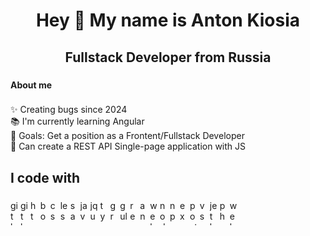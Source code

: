 <h1 align="center">Hey 👋 My name is Anton Kiosia</h1>

###

<h2 align="center">Fullstack Developer from Russia</h2>

###

<h4 align="left">About me</h4>

###

<p align="left">✨ Creating bugs since 2024<br>📚 I'm currently learning Angular<br>🎯 Goals: Get a position as a Frontent/Fullstack Developer<br>🎲 Can create a REST API Single-page application with JS</p>

###

<h2 align="left">I code with</h2>

###

<div align="left">
  <img src="https://cdn.jsdelivr.net/gh/devicons/devicon/icons/git/git-original.svg" height="40" alt="git logo" width="12" />
  <img src="https://cdn.jsdelivr.net/gh/devicons/devicon/icons/github/github-original.svg" height="40" alt="github logo" width="12" />
  <img src="https://cdn.jsdelivr.net/gh/devicons/devicon/icons/html5/html5-original.svg" height="40" alt="html5 logo" width="12" />
  <img src="https://cdn.jsdelivr.net/gh/devicons/devicon/icons/bootstrap/bootstrap-original.svg" height="40" alt="bootstrap logo" width="12" />
  <img src="https://cdn.jsdelivr.net/gh/devicons/devicon/icons/css3/css3-original.svg" height="40" alt="css3 logo" width="12" />
  <img src="https://cdn.jsdelivr.net/gh/devicons/devicon/icons/less/less-plain-wordmark.svg" height="40" alt="less logo" width="12" />
  <img src="https://cdn.jsdelivr.net/gh/devicons/devicon/icons/sass/sass-original.svg" height="40" alt="sass logo" width="12" />
  <img src="https://cdn.jsdelivr.net/gh/devicons/devicon/icons/javascript/javascript-original.svg" height="40" alt="javascript logo" width="12" />
  <img src="https://cdn.jsdelivr.net/gh/devicons/devicon/icons/jquery/jquery-original.svg" height="40" alt="jquery logo" width="12" />
  <img src="https://cdn.jsdelivr.net/gh/devicons/devicon/icons/typescript/typescript-original.svg" height="40" alt="typescript logo" width="12" />
  <img src="https://cdn.jsdelivr.net/gh/devicons/devicon/icons/grunt/grunt-original.svg" height="40" alt="grunt logo" width="12" />
  <img src="https://cdn.jsdelivr.net/gh/devicons/devicon/icons/gulp/gulp-plain.svg" height="40" alt="gulp logo" width="12" />
  <img src="https://cdn.jsdelivr.net/gh/devicons/devicon/icons/react/react-original.svg" height="40" alt="react logo" width="12" />
  <img src="https://cdn.jsdelivr.net/gh/devicons/devicon/icons/angularjs/angularjs-original.svg" height="40" alt="angularjs logo" width="12" />
  <img src="https://cdn.jsdelivr.net/gh/devicons/devicon/icons/webpack/webpack-original.svg" height="40" alt="webpack logo" width="12" />
  <img src="https://cdn.jsdelivr.net/gh/devicons/devicon/icons/nodejs/nodejs-original.svg" height="40" alt="nodejs logo" width="12" />
  <img src="https://cdn.jsdelivr.net/gh/devicons/devicon/icons/npm/npm-original-wordmark.svg" height="40" alt="npm logo" width="12" />
  <img src="https://cdn.jsdelivr.net/gh/devicons/devicon/icons/express/express-original.svg" height="40" alt="express logo" width="12" />
  <img src="https://cdn.jsdelivr.net/gh/devicons/devicon/icons/postgresql/postgresql-original.svg" height="40" alt="postgresql logo" width="12" />
  <img src="https://cdn.jsdelivr.net/gh/devicons/devicon/icons/vscode/vscode-original.svg" height="40" alt="vscode logo" width="12" />
  <img src="https://cdn.jsdelivr.net/gh/devicons/devicon/icons/jetbrains/jetbrains-original.svg" height="40" alt="jetbrains logo" width="12" />
  <img src="https://cdn.jsdelivr.net/gh/devicons/devicon/icons/phpstorm/phpstorm-original.svg" height="40" alt="phpstorm logo" width="12" />
  <img src="https://cdn.jsdelivr.net/gh/devicons/devicon/icons/webstorm/webstorm-original.svg" height="40" alt="webstorm logo" width="12" />
</div>

###
